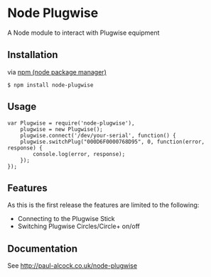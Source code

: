 # Node Plugwise
A Node module to interact with Plugwise equipment

## Installation

via [npm (node package manager)](http://github.com/isaacs/npm)

    $ npm install node-plugwise

## Usage

    var Plugwise = require('node-plugwise'),
        plugwise = new Plugwise();
        plugwise.connect('/dev/your-serial', function() {
        plugwise.switchPlug("000D6F0000768D95", 0, function(error, response) {
            console.log(error, response);
        });
    });

## Features

As this is the first release the features are limited to the following:

* Connecting to the Plugwise Stick
* Switching Plugwise Circles/Circle+ on/off

## Documentation

See http://paul-alcock.co.uk/node-plugwise
